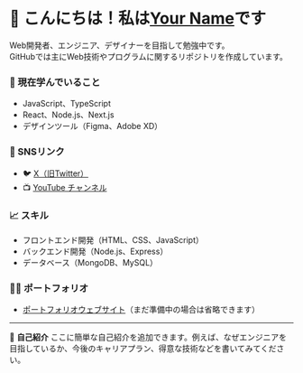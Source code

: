 # 👋 こんにちは！私は[Your Name](https://github.com/your-username)です

Web開発者、エンジニア、デザイナーを目指して勉強中です。  
GitHubでは主にWeb技術やプログラムに関するリポジトリを作成しています。

### 🌱 現在学んでいること
- JavaScript、TypeScript
- React、Node.js、Next.js
- デザインツール（Figma、Adobe XD）

### 🔗 SNSリンク
- 🐦 [X（旧Twitter）](https://twitter.com/your_username)
- 📺 [YouTube チャンネル](https://www.youtube.com/@yourchannelname)

### 📈 スキル
- フロントエンド開発（HTML、CSS、JavaScript）
- バックエンド開発（Node.js、Express）
- データベース（MongoDB、MySQL）

### 🧑‍💻 ポートフォリオ
- [ポートフォリオウェブサイト](https://your-portfolio.com)（まだ準備中の場合は省略できます）

---

📝 **自己紹介**
ここに簡単な自己紹介を追加できます。例えば、なぜエンジニアを目指しているか、今後のキャリアプラン、得意な技術などを書いてみてください。
